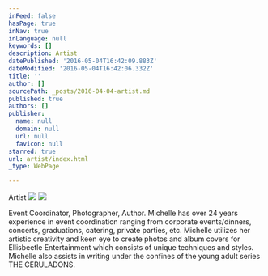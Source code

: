 ```yaml
---
inFeed: false
hasPage: true
inNav: true
inLanguage: null
keywords: []
description: Artist
datePublished: '2016-05-04T16:42:09.883Z'
dateModified: '2016-05-04T16:42:06.332Z'
title: ''
author: []
sourcePath: _posts/2016-04-04-artist.md
published: true
authors: []
publisher:
  name: null
  domain: null
  url: null
  favicon: null
starred: true
url: artist/index.html
_type: WebPage

---
```

Artist
![](https://the-grid-user-content.s3-us-west-2.amazonaws.com/d0aef607-d933-4e22-999c-ee90d46a41e7.png)
![](https://the-grid-user-content.s3-us-west-2.amazonaws.com/31aaaf2b-de40-4343-8f26-38019cbb2a91.png)

Event Coordinator, Photographer, Author. Michelle has over 24 years experience in event coordination ranging from corporate events/dinners, concerts, graduations, catering, private parties, etc. Michelle utilizes her artistic creativity and keen eye to create photos and album covers for Ellisbeetle Entertainment which consists of unique techniques and styles. Michelle also assists in writing under the confines of the young adult series THE CERULADONS.